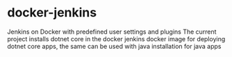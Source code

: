 # docker-jenkins
Jenkins on Docker with predefined user settings  and plugins
The current project installs dotnet core in the docker jenkins docker image for deploying dotnet core apps, the same can be used with java installation for java apps